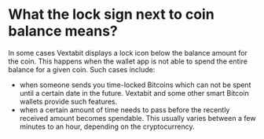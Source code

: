 # What the lock sign next to coin balance means?

In some cases Vextabit displays a lock icon below the balance amount for the coin. This happens when the wallet app is not able to spend the entire balance for a given coin.
Such cases include:

- when someone sends you time-locked Bitcoins which can not be spent until a certain date in the future. Vextabit and some other smart Bitcoin wallets provide such features.
- when a certain amount of time needs to pass before the recently received amount becomes spendable. This usually varies between a few minutes to an hour, depending on the cryptocurrency.
